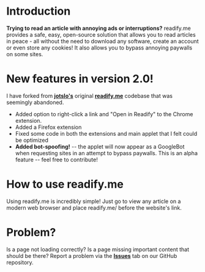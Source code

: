 
# Introduction
**Trying to read an article with annoying ads or interruptions?** readify.me provides a safe, easy, open-source solution that allows you to read articles in peace - all without the need to download any software, create an account or even store any cookies! It also allows you to bypass annoying paywalls on some sites.

# New features in version 2.0!
I have forked from [**jotslo's**](https://github.com/jotslo) original [**readify.me**](https://github.com/jotslo/readify.me/tree/main) codebase that was seemingly abandoned.
- Added option to right-click a link and "Open in Readify" to the Chrome extension.
- Added a Firefox extension
- Fixed some code in both the extensions and main applet that I felt could be optimized
- **Added bot-spoofing!** -- the applet will now appear as a GoogleBot when requesting sites in an attempt to bypass paywalls. This is an alpha feature -- feel free to contribute!

# How to use readify.me
Using readify.me is incredibly simple! Just go to view any article on a modern web browser and place readify.me/ before the website's link.

# Problem?
Is a page not loading correctly? Is a page missing important content that should be there? Report a problem via the [**Issues**](https://github.com/warped-pipe/readify/issues) tab on our GitHub repository.
